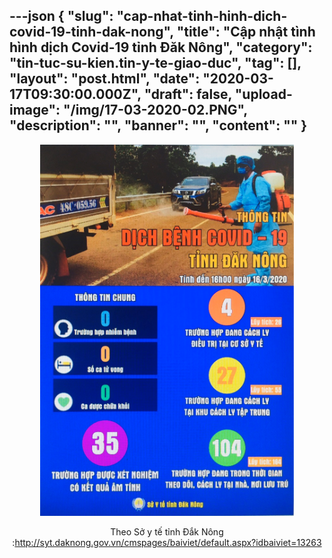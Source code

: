 ---json
{
    "slug": "cap-nhat-tinh-hinh-dich-covid-19-tinh-dak-nong",
    "title": "Cập nhật tình hình dịch Covid-19 tỉnh Đăk Nông",
    "category": "tin-tuc-su-kien.tin-y-te-giao-duc",
    "tag": [],
    "layout": "post.html",
    "date": "2020-03-17T09:30:00.000Z",
    "draft": false,
    "upload-image": "/img/17-03-2020-02.PNG",
    "description": "",
    "banner": "",
    "__content__": ""
}
---
<p style="text-align:center"><img alt="" src="/img/17-03-2020-02.PNG" /></p>

<p style="text-align:center">Theo Sở y tế tỉnh Đắk N&ocirc;ng :<a href="http://syt.daknong.gov.vn/cmspages/baiviet/default.aspx?idbaiviet=13263">http://syt.daknong.gov.vn/cmspages/baiviet/default.aspx?idbaiviet=13263</a></p>
